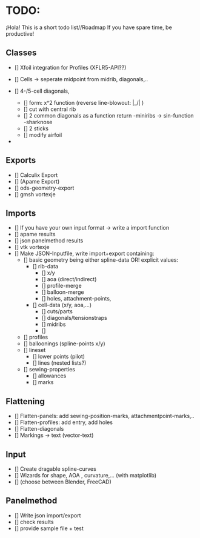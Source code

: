 TODO:
==========

¡Hola!
This is a short todo list//Roadmap
If you have spare time, be productive!


Classes
-------

- [] Xfoil integration for Profiles (XFLR5-API??)
- [] Cells -> seperate midpoint from midrib, diagonals,..
- [] 4-/5-cell diagonals,
    - [] form: x^2 function (reverse line-blowout: |\_/| )
    - [] cut with central rib
    - [] 2 common diagonals as a function return
-miniribs -> sin-function
-sharknose
    - [] 2 sticks
    - [] modify airfoil

-


Exports
-------

- [] Calculix Export
- [] (Apame Export)
- [] ods-geometry-export
- [] gmsh vortexje

Imports
-------

- [] If you have your own input format -> write a import function
- [] apame results
- [] json panelmethod results
- [] vtk vortexje
- [] Make JSON-Inputfile, write import+export containing:
    - [] basic geometry being either spline-data OR! explicit values:
        - [] rib-data
            - [] x/y
            - [] aoa (direct/indirect)
            - [] profile-merge
            - [] balloon-merge
            - [] holes, attachment-points, 
        - [] cell-data (x/y, aoa,...)
            - [] cuts/parts
            - [] diagonals/tensionstraps
            - [] midribs
            - [] 
    - [] profiles
    - [] balloonings (spline-points x/y)
    - [] lineset
        - [] lower points (pilot)
        - [] lines (nested lists?)
    - [] sewing-properties
        - [] allowances
        - [] marks


Flattening
----------

- [] Flatten-panels: add sewing-position-marks, attachmentpoint-marks,..
- [] Flatten-profiles: add entry, add holes
- [] Flatten-diagonals
- [] Markings -> text (vector-text)

Input
-----

- [] Create dragable spline-curves
- [] Wizards for shape, AOA , curvature,... (with matplotlib)
- [] (choose between Blender, FreeCAD)

Panelmethod
-----------

- [] Write json import/export
- [] check results
- [] provide sample file + test

